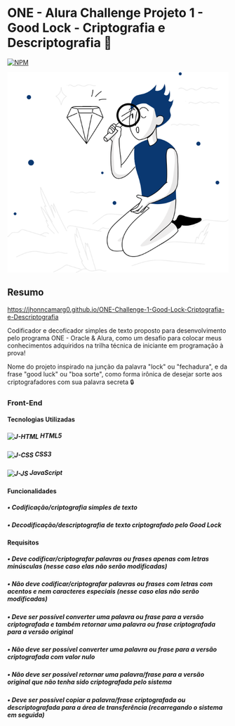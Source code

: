 # ONE - Alura Challenge Projeto 1 - Good Lock - Criptografia e Descriptografia 📘
[![NPM](https://img.shields.io/npm/l/react)](https://github.com/jhonncamarg0/ONE-Challenge-1-Good-Lock-Criptografia-e-Descriptografia/blob/main/LICENSE)

![NPM](https://github.com/jhonncamarg0/ONE-Challenge-1-Good-Lock-Criptografia-e-Descriptografia/blob/main/assets/background_image.svg)

## Resumo

https://jhonncamarg0.github.io/ONE-Challenge-1-Good-Lock-Criptografia-e-Descriptografia

Codificador e decoficador simples de texto proposto para desenvolvimento pelo programa ONE - Oracle & Alura, como um desafio para colocar meus conhecimentos adquiridos na trilha técnica de iniciante em programação à prova!

Nome do projeto inspirado na junção da palavra "lock" ou "fechadura", e da frase "good luck" ou "boa sorte", como forma irônica de desejar sorte aos criptografadores com sua palavra secreta 🔒

### Front-End

#### Tecnologias Utilizadas

##### <img align="center" alt="J-HTML" height="30" width="40" src="https://cdn.jsdelivr.net/gh/devicons/devicon/icons/html5/html5-original.svg"> HTML5
##### <img align="center" alt="J-CSS" height="30" width="40" src="https://cdn.jsdelivr.net/gh/devicons/devicon/icons/css3/css3-original.svg"> CSS3
##### <img align="center" alt="J-JS" height="30" width="40" src="https://cdn.jsdelivr.net/gh/devicons/devicon/icons/javascript/javascript-original.svg"> JavaScript

#### Funcionalidades

##### • Codificação/criptografia simples de texto
##### • Decodificação/descriptografia de texto criptografado pelo Good Lock

#### Requisitos

##### • Deve codificar/criptografar palavras ou frases apenas com letras minúsculas (nesse caso elas não serão modificadas)
##### • Não deve codificar/criptografar palavras ou frases com letras com acentos e nem caracteres especiais (nesse caso elas não serão modificadas)
##### • Deve ser possível converter uma palavra ou frase para a versão criptografada e também retornar uma palavra ou frase criptografada para a versão original
##### • Não deve ser possível converter uma palavra ou frase para a versão criptografada com valor nulo
##### • Não deve ser possível retornar uma palavra/frase para a versão original que não tenha sido criptografada pelo sistema
##### • Deve ser possível copiar a palavra/frase criptografada ou descriptografada para a área de transferência (recarregando o sistema em seguida)
